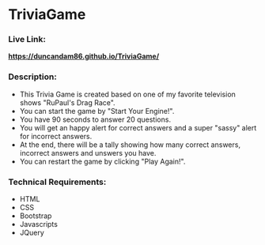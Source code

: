 # TriviaGame

### Live Link:
**https://duncandam86.github.io/TriviaGame/**

### Description:
* This Trivia Game is created based on one of my favorite television shows "RuPaul's Drag Race".
* You can start the game by "Start Your Engine!".
* You have 90 seconds to answer 20 questions.
* You will get an happy alert for correct answers and a super "sassy" alert for incorrect answers.
* At the end, there will be a tally showing how many correct answers, incorrect answers and unswers you have.
* You can restart the game by clicking "Play Again!".

### Technical Requirements:
* HTML
* CSS
* Bootstrap
* Javascripts
* JQuery